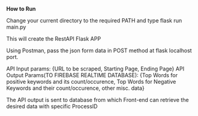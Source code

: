 **How to Run**

Change your current directory to the required PATH and type 
flask run main.py

This will create the RestAPI Flask APP

Using Postman, pass the json form data in POST method at flask localhost port. 

API Input params: {URL to be scraped, Starting Page, Ending Page}
API Output Params(TO FIREBASE REALTIME DATABASE): {Top Words for positive keywords and its count/occurence, Top Words for Negative Keywords and their count/occurence, other misc. data}

The API output is sent to database from which Front-end can retrieve the desired data with specific ProcessID
